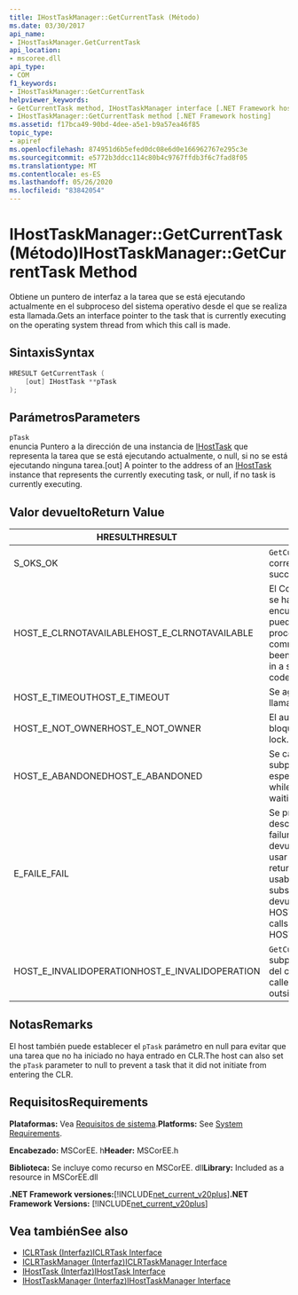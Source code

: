 ```yaml
---
title: IHostTaskManager::GetCurrentTask (Método)
ms.date: 03/30/2017
api_name:
- IHostTaskManager.GetCurrentTask
api_location:
- mscoree.dll
api_type:
- COM
f1_keywords:
- IHostTaskManager::GetCurrentTask
helpviewer_keywords:
- GetCurrentTask method, IHostTaskManager interface [.NET Framework hosting]
- IHostTaskManager::GetCurrentTask method [.NET Framework hosting]
ms.assetid: f17bca49-90bd-4dee-a5e1-b9a57ea46f85
topic_type:
- apiref
ms.openlocfilehash: 874951d6b5efed0dc08e6d0e166962767e295c3e
ms.sourcegitcommit: e5772b3ddcc114c80b4c9767ffdb3f6c7fad8f05
ms.translationtype: MT
ms.contentlocale: es-ES
ms.lasthandoff: 05/26/2020
ms.locfileid: "83842054"
---
```

# <a name="ihosttaskmanagergetcurrenttask-method"></a><span data-ttu-id="5901d-102">IHostTaskManager::GetCurrentTask (Método)</span><span class="sxs-lookup"><span data-stu-id="5901d-102">IHostTaskManager::GetCurrentTask Method</span></span>
<span data-ttu-id="5901d-103">Obtiene un puntero de interfaz a la tarea que se está ejecutando actualmente en el subproceso del sistema operativo desde el que se realiza esta llamada.</span><span class="sxs-lookup"><span data-stu-id="5901d-103">Gets an interface pointer to the task that is currently executing on the operating system thread from which this call is made.</span></span>  
  
## <a name="syntax"></a><span data-ttu-id="5901d-104">Sintaxis</span><span class="sxs-lookup"><span data-stu-id="5901d-104">Syntax</span></span>  
  
```cpp  
HRESULT GetCurrentTask (  
    [out] IHostTask **pTask  
);  
```  
  
## <a name="parameters"></a><span data-ttu-id="5901d-105">Parámetros</span><span class="sxs-lookup"><span data-stu-id="5901d-105">Parameters</span></span>  
 `pTask`  
 <span data-ttu-id="5901d-106">enuncia Puntero a la dirección de una instancia de [IHostTask](ihosttask-interface.md) que representa la tarea que se está ejecutando actualmente, o null, si no se está ejecutando ninguna tarea.</span><span class="sxs-lookup"><span data-stu-id="5901d-106">[out] A pointer to the address of an [IHostTask](ihosttask-interface.md) instance that represents the currently executing task, or null, if no task is currently executing.</span></span>  
  
## <a name="return-value"></a><span data-ttu-id="5901d-107">Valor devuelto</span><span class="sxs-lookup"><span data-stu-id="5901d-107">Return Value</span></span>  
  
|<span data-ttu-id="5901d-108">HRESULT</span><span class="sxs-lookup"><span data-stu-id="5901d-108">HRESULT</span></span>|<span data-ttu-id="5901d-109">Descripción</span><span class="sxs-lookup"><span data-stu-id="5901d-109">Description</span></span>|  
|-------------|-----------------|  
|<span data-ttu-id="5901d-110">S_OK</span><span class="sxs-lookup"><span data-stu-id="5901d-110">S_OK</span></span>|<span data-ttu-id="5901d-111">`GetCurrentTask`se devolvió correctamente.</span><span class="sxs-lookup"><span data-stu-id="5901d-111">`GetCurrentTask` returned successfully.</span></span>|  
|<span data-ttu-id="5901d-112">HOST_E_CLRNOTAVAILABLE</span><span class="sxs-lookup"><span data-stu-id="5901d-112">HOST_E_CLRNOTAVAILABLE</span></span>|<span data-ttu-id="5901d-113">El Common Language Runtime (CLR) no se ha cargado en un proceso o el CLR se encuentra en un estado en el que no puede ejecutar código administrado ni procesar la llamada correctamente.</span><span class="sxs-lookup"><span data-stu-id="5901d-113">The common language runtime (CLR) has not been loaded into a process, or the CLR is in a state in which it cannot run managed code or process the call successfully.</span></span>|  
|<span data-ttu-id="5901d-114">HOST_E_TIMEOUT</span><span class="sxs-lookup"><span data-stu-id="5901d-114">HOST_E_TIMEOUT</span></span>|<span data-ttu-id="5901d-115">Se agotó el tiempo de espera de la llamada.</span><span class="sxs-lookup"><span data-stu-id="5901d-115">The call timed out.</span></span>|  
|<span data-ttu-id="5901d-116">HOST_E_NOT_OWNER</span><span class="sxs-lookup"><span data-stu-id="5901d-116">HOST_E_NOT_OWNER</span></span>|<span data-ttu-id="5901d-117">El autor de la llamada no posee el bloqueo.</span><span class="sxs-lookup"><span data-stu-id="5901d-117">The caller does not own the lock.</span></span>|  
|<span data-ttu-id="5901d-118">HOST_E_ABANDONED</span><span class="sxs-lookup"><span data-stu-id="5901d-118">HOST_E_ABANDONED</span></span>|<span data-ttu-id="5901d-119">Se canceló un evento mientras un subproceso o fibra bloqueados estaba esperando en él.</span><span class="sxs-lookup"><span data-stu-id="5901d-119">An event was canceled while a blocked thread or fiber was waiting on it.</span></span>|  
|<span data-ttu-id="5901d-120">E_FAIL</span><span class="sxs-lookup"><span data-stu-id="5901d-120">E_FAIL</span></span>|<span data-ttu-id="5901d-121">Se produjo un error grave desconocido.</span><span class="sxs-lookup"><span data-stu-id="5901d-121">An unknown catastrophic failure occurred.</span></span> <span data-ttu-id="5901d-122">Cuando un método devuelve E_FAIL, CLR ya no se puede usar en el proceso.</span><span class="sxs-lookup"><span data-stu-id="5901d-122">When a method returns E_FAIL, the CLR is no longer usable within the process.</span></span> <span data-ttu-id="5901d-123">Las llamadas subsiguientes a métodos de hospedaje devuelven HOST_E_CLRNOTAVAILABLE.</span><span class="sxs-lookup"><span data-stu-id="5901d-123">Subsequent calls to hosting methods return HOST_E_CLRNOTAVAILABLE.</span></span>|  
|<span data-ttu-id="5901d-124">HOST_E_INVALIDOPERATION</span><span class="sxs-lookup"><span data-stu-id="5901d-124">HOST_E_INVALIDOPERATION</span></span>|<span data-ttu-id="5901d-125">`GetCurrentTask`se llamó a en un subproceso del sistema operativo fuera del control del host.</span><span class="sxs-lookup"><span data-stu-id="5901d-125">`GetCurrentTask` was called on an operating system thread outside the control of the host.</span></span>|  
  
## <a name="remarks"></a><span data-ttu-id="5901d-126">Notas</span><span class="sxs-lookup"><span data-stu-id="5901d-126">Remarks</span></span>  
 <span data-ttu-id="5901d-127">El host también puede establecer el `pTask` parámetro en null para evitar que una tarea que no ha iniciado no haya entrado en CLR.</span><span class="sxs-lookup"><span data-stu-id="5901d-127">The host can also set the `pTask` parameter to null to prevent a task that it did not initiate from entering the CLR.</span></span>  
  
## <a name="requirements"></a><span data-ttu-id="5901d-128">Requisitos</span><span class="sxs-lookup"><span data-stu-id="5901d-128">Requirements</span></span>  
 <span data-ttu-id="5901d-129">**Plataformas:** Vea [Requisitos de sistema](../../get-started/system-requirements.md).</span><span class="sxs-lookup"><span data-stu-id="5901d-129">**Platforms:** See [System Requirements](../../get-started/system-requirements.md).</span></span>  
  
 <span data-ttu-id="5901d-130">**Encabezado:** MSCorEE. h</span><span class="sxs-lookup"><span data-stu-id="5901d-130">**Header:** MSCorEE.h</span></span>  
  
 <span data-ttu-id="5901d-131">**Biblioteca:** Se incluye como recurso en MSCorEE. dll</span><span class="sxs-lookup"><span data-stu-id="5901d-131">**Library:** Included as a resource in MSCorEE.dll</span></span>  
  
 <span data-ttu-id="5901d-132">**.NET Framework versiones:**[!INCLUDE[net_current_v20plus](../../../../includes/net-current-v20plus-md.md)]</span><span class="sxs-lookup"><span data-stu-id="5901d-132">**.NET Framework Versions:** [!INCLUDE[net_current_v20plus](../../../../includes/net-current-v20plus-md.md)]</span></span>  
  
## <a name="see-also"></a><span data-ttu-id="5901d-133">Vea también</span><span class="sxs-lookup"><span data-stu-id="5901d-133">See also</span></span>

- [<span data-ttu-id="5901d-134">ICLRTask (Interfaz)</span><span class="sxs-lookup"><span data-stu-id="5901d-134">ICLRTask Interface</span></span>](iclrtask-interface.md)
- [<span data-ttu-id="5901d-135">ICLRTaskManager (Interfaz)</span><span class="sxs-lookup"><span data-stu-id="5901d-135">ICLRTaskManager Interface</span></span>](iclrtaskmanager-interface.md)
- [<span data-ttu-id="5901d-136">IHostTask (Interfaz)</span><span class="sxs-lookup"><span data-stu-id="5901d-136">IHostTask Interface</span></span>](ihosttask-interface.md)
- [<span data-ttu-id="5901d-137">IHostTaskManager (Interfaz)</span><span class="sxs-lookup"><span data-stu-id="5901d-137">IHostTaskManager Interface</span></span>](ihosttaskmanager-interface.md)
